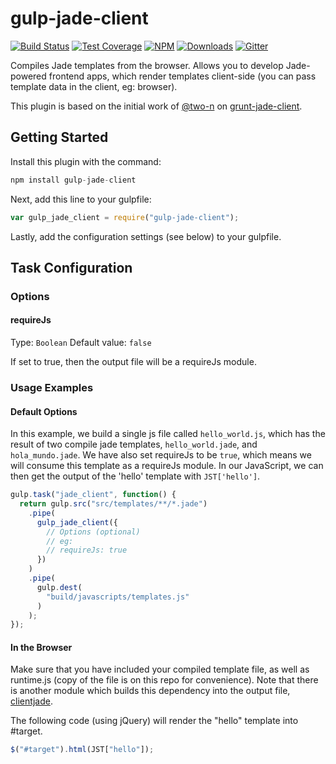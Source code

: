 # gulp-jade-client

[![Build Status](https://img.shields.io/travis/valeriansaliou/gulp-jade-client/master.svg)](https://travis-ci.org/valeriansaliou/gulp-jade-client) [![Test Coverage](https://img.shields.io/coveralls/valeriansaliou/gulp-jade-client/master.svg)](https://coveralls.io/github/valeriansaliou/gulp-jade-client?branch=master) [![NPM](https://img.shields.io/npm/v/gulp-jade-client.svg)](https://www.npmjs.com/package/gulp-jade-client) [![Downloads](https://img.shields.io/npm/dt/gulp-jade-client.svg)](https://www.npmjs.com/package/gulp-jade-client) [![Gitter](https://img.shields.io/gitter/room/valeriansaliou/gulp-jade-client.svg)](https://gitter.im/valeriansaliou/gulp-jade-client)

Compiles Jade templates from the browser. Allows you to develop Jade-powered frontend apps, which render templates client-side (you can pass template data in the client, eg: browser).

This plugin is based on the initial work of [@two-n](https://github.com/two-n) on [grunt-jade-client](https://github.com/two-n/grunt-jade-client).

## Getting Started

Install this plugin with the command:

```javascript
npm install gulp-jade-client
```

Next, add this line to your gulpfile:

```javascript
var gulp_jade_client = require("gulp-jade-client");
```

Lastly, add the configuration settings (see below) to your gulpfile.

## Task Configuration

### Options

#### requireJs

Type: `Boolean`
Default value: `false`

If set to true, then the output file will be a requireJs module.

### Usage Examples

#### Default Options

In this example, we build a single js file called `hello_world.js`, which has the result of two compile jade templates, `hello_world.jade`, and `hola_mundo.jade`.  We have also set requireJs to be `true`, which means we will consume this template as a requireJs module.  In our JavaScript, we can then get the output of the 'hello' template with `JST['hello']`.

```javascript
gulp.task("jade_client", function() {
  return gulp.src("src/templates/**/*.jade")
    .pipe(
      gulp_jade_client({
        // Options (optional)
        // eg:
        // requireJs: true
      })
    )
    .pipe(
      gulp.dest(
        "build/javascripts/templates.js"
      )
    );
});
```

#### In the Browser

Make sure that you have included your compiled template file, as well as runtime.js (copy of the file is on this repo for convenience).  Note that there is another module which builds this dependency into the output file, [clientjade](https://github.com/jgallen23/clientjade).

The following code (using jQuery) will render the "hello" template into #target.
````js
$("#target").html(JST["hello"]);
````
